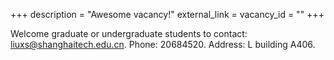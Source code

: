 +++
description = "Awesome vacancy!"
external_link = 
vacancy_id = ""
+++

Welcome graduate or undergraduate students to contact: <liuxs@shanghaitech.edu.cn>. Phone: 20684520.  Address: L building A406. 